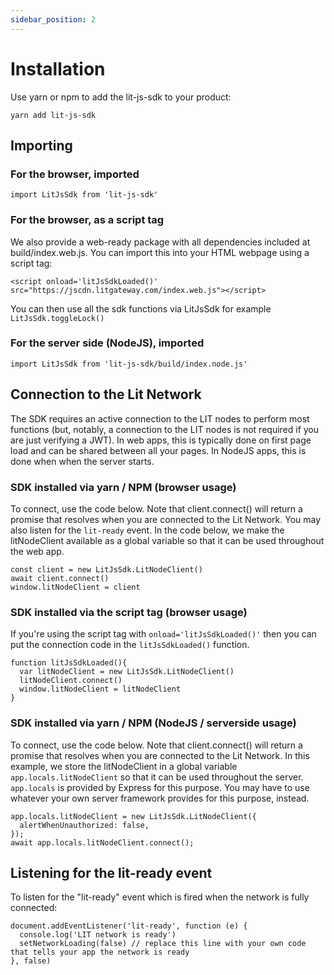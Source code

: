 ```yaml
---
sidebar_position: 2
---
```


# Installation

Use yarn or npm to add the lit-js-sdk to your product:

```
yarn add lit-js-sdk
```

## Importing

### For the browser, imported

```
import LitJsSdk from 'lit-js-sdk'
```

### For the browser, as a script tag

We also provide a web-ready package with all dependencies included at build/index.web.js. You can import this into your HTML webpage using a script tag:

```
<script onload='litJsSdkLoaded()' src="https://jscdn.litgateway.com/index.web.js"></script>
```

You can then use all the sdk functions via LitJsSdk for example `LitJsSdk.toggleLock()`

### For the server side (NodeJS), imported

```
import LitJsSdk from 'lit-js-sdk/build/index.node.js'
```

## Connection to the Lit Network

The SDK requires an active connection to the LIT nodes to perform most functions (but, notably, a connection to the LIT nodes is not required if you are just verifying a JWT). In web apps, this is typically done on first page load and can be shared between all your pages. In NodeJS apps, this is done when when the server starts.

### SDK installed via yarn / NPM (browser usage)

To connect, use the code below. Note that client.connect() will return a promise that resolves when you are connected to the Lit Network. You may also listen for the `lit-ready` event. In the code below, we make the litNodeClient available as a global variable so that it can be used throughout the web app.

```
const client = new LitJsSdk.LitNodeClient()
await client.connect()
window.litNodeClient = client
```

### SDK installed via the script tag (browser usage)

If you're using the script tag with `onload='litJsSdkLoaded()'` then you can put the connection code in the `litJsSdkLoaded()` function.

```
function litJsSdkLoaded(){
  var litNodeClient = new LitJsSdk.LitNodeClient()
  litNodeClient.connect()
  window.litNodeClient = litNodeClient
}
```

### SDK installed via yarn / NPM (NodeJS / serverside usage)

To connect, use the code below. Note that client.connect() will return a promise that resolves when you are connected to the Lit Network. In this example, we store the litNodeClient in a global variable `app.locals.litNodeClient` so that it can be used throughout the server. `app.locals` is provided by Express for this purpose. You may have to use whatever your own server framework provides for this purpose, instead.

```
app.locals.litNodeClient = new LitJsSdk.LitNodeClient({
  alertWhenUnauthorized: false,
});
await app.locals.litNodeClient.connect();
```

## Listening for the lit-ready event

To listen for the "lit-ready" event which is fired when the network is fully connected:

```
document.addEventListener('lit-ready', function (e) {
  console.log('LIT network is ready')
  setNetworkLoading(false) // replace this line with your own code that tells your app the network is ready
}, false)
```

